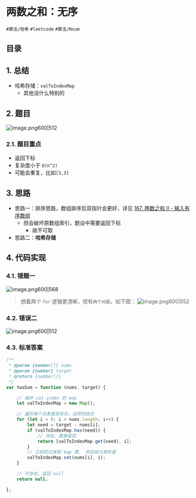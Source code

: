 
# 两数之和：无序


`#算法/哈希` `#leetcode`   `#算法/Nsum` 


## 目录
<!-- toc -->
 ## 1. 总结 

- 哈希存储：`valToIndexMap`
	- 其他没什么特别的

## 2. 题目

![image.png600|512](https://832-1310531898.cos.ap-beijing.myqcloud.com/202407281617385.png?imageSlim)

### 2.1. 题目重点

- 返回下标
- 复杂度小于 `O(n^2)` 
- 可能会重复，比如`[3,3]` 

## 3. 思路

- 思路一：排序思路，数组排序后双指针会更好，详见 [167. 两数之和 II - 输入有序数组](/post/qmtp4TMg.html)
	- 但会破坏原数组索引，题设中需要返回下标
		- 故不可取
- 思路二：**哈希存储**

## 4. 代码实现

### 4.1. 错题一

![image.png600|568](https://832-1310531898.cos.ap-beijing.myqcloud.com/202407281617386.png?imageSlim)

> 想着两个 `for` 逻辑更清晰，但有`两个问题`，如下图：
> ![image.png600|552](https://832-1310531898.cos.ap-beijing.myqcloud.com/202407281617387.png?imageSlim)

### 4.2. 错误二

![image.png600|512](https://832-1310531898.cos.ap-beijing.myqcloud.com/202407281617388.png?imageSlim)

### 4.3. 标准答案

```javascript
/**
 * @param {number[]} nums
 * @param {number} target
 * @return {number[]}
 */
var twoSum = function (nums, target) {

    // 维护 val-index 的 map
    let valToIndexMap = new Map();

    // 遍历每个元素是否存在，这样的组合
    for (let i = 0; i < nums.length; i++) {
        let need = target - nums[i];
        if (valToIndexMap.has(need)) {
            // 存在，直接返回
            return [valToIndexMap.get(need), i];
        }
        // 之前的记录到 map 里， 供后续元素检查
        valToIndexMap.set(nums[i], i);
    }

    // 不存在，返回 null
    return null;

};
```




